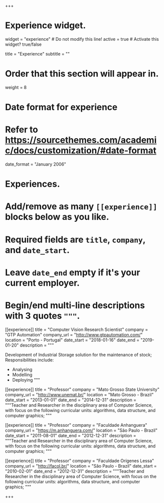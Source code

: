 +++
# Experience widget.
widget = "experience"  # Do not modify this line!
active = true  # Activate this widget? true/false

title = "Experience"
subtitle = ""

# Order that this section will appear in.
weight = 8

# Date format for experience
#   Refer to https://sourcethemes.com/academic/docs/customization/#date-format
date_format = "January 2006"

# Experiences.
#   Add/remove as many `[[experience]]` blocks below as you like.
#   Required fields are `title`, `company`, and `date_start`.
#   Leave `date_end` empty if it's your current employer.
#   Begin/end multi-line descriptions with 3 quotes `"""`.

[[experience]]
  title = "Computer Vision Research Scientist"
  company = "GTP Automation"
  company_url = "http://www.gtpautomation.com/"
  location = "Porto - Portugal"
  date_start = "2018-01-16"
  date_end = "2019-01-20"
  description = """

  Development of Industrial Storage solution for the maintenance of stock;
  Responsibilities include:
  
  * Analysing
  * Modelling
  * Deploying
  """

[[experience]]
  title = "Professor"
  company = "Mato Grosso State University"
  company_url = "http://www.unemat.br/"
  location = "Mato Grosso - Brazil"
  date_start = "2013-01-01"
  date_end = "2014-12-31"
  description = """Teacher and Researcher in the disciplinary area of Computer Science, with focus on the following curricular units: algorithms, data structure, and computer graphics;
"""

[[experience]]
  title = "Professor"
  company = "Faculdade Anhanguera"
  company_url = "https://m.anhanguera.com/"
  location = "São Paulo - Brazil"
  date_start = "2011-08-01"
  date_end = "2012-12-31"
  description = """Teacher and Researcher in the disciplinary area of Computer Science, with focus on the following curricular units: algorithms, data structure, and computer graphics;
"""

[[experience]]
  title = "Professor"
  company = "Faculdade Orígenes Lessa"
  company_url = "http://facol.br/"
  location = "São Paulo - Brazil"
  date_start = "2010-02-01"
  date_end = "2012-12-31"
  description = """Teacher and Researcher in the disciplinary area of Computer Science, with focus on the following curricular units: algorithms, data structure, and computer graphics;
"""

+++
